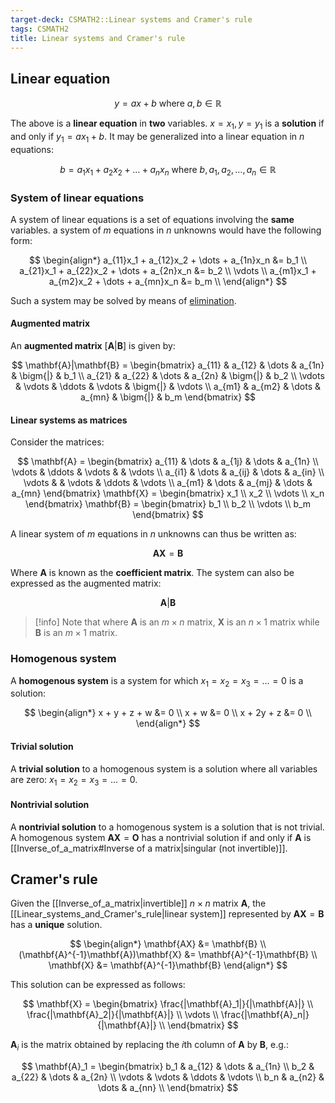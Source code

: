 ```yaml
---
target-deck: CSMATH2::Linear systems and Cramer's rule
tags: CSMATH2
title: Linear systems and Cramer's rule
---
```


## Linear equation

$$
y = ax + b \text{ where } a,b \in \mathbb{R}
$$

The above is a **linear equation** in **two** variables. $x = x_1, y = y_1$ is a **solution** if and only if $y_1 = ax_1 + b$. It may be generalized into a linear equation in $n$ equations:

$$
b = a_1x_1 + a_2x_2 + \dots + a_nx_n \text{ where } b,a_1,a_2,\dots,a_n \in \mathbb{R}
$$

<!--ID: 1716721003531-->

### System of linear equations

A system of linear equations is a set of equations involving the **same** variables. a system of $m$ equations in $n$ unknowns would have the following form:

$$
\begin{align*}
a_{11}x_1 + a_{12}x_2 + \dots + a_{1n}x_n &= b_1 \\
a_{21}x_1 + a_{22}x_2 + \dots + a_{2n}x_n &= b_2 \\
\vdots \\
a_{m1}x_1 + a_{m2}x_2 + \dots + a_{mn}x_n &= b_m \\
\end{align*}
$$

Such a system may be solved by means of [elimination](https://math.libretexts.org/Courses/Monroe_Community_College/MTH_098_Elementary_Algebra/5%3A_Systems_of_Linear_Equations/5.3%3A_Solve_Systems_of_Equations_by_Elimination).

<!--ID: 1716721003535-->

#### Augmented matrix

An **augmented matrix** $[\mathbf{A}|\mathbf{B}]$ is given by:

$$
\mathbf{A}|\mathbf{B} = \begin{bmatrix}
a_{11} & a_{12} & \dots & a_{1n} & \bigm{|} & b_1 \\
a_{21} & a_{22} & \dots & a_{2n} & \bigm{|} & b_2 \\
\vdots & \vdots & \ddots & \vdots & \bigm{|} & \vdots \\
a_{m1} & a_{m2} & \dots & a_{mn} & \bigm{|} & b_m
\end{bmatrix}
$$

<!--ID: 1716954963595-->

#### Linear systems as matrices

Consider the matrices:

$$
\mathbf{A} = \begin{bmatrix}
a_{11} & \dots & a_{1j} & \dots & a_{1n} \\
\vdots & \ddots & \vdots & & \vdots \\
a_{i1} & \dots & a_{ij} & \dots & a_{in} \\
\vdots & & \vdots & \ddots & \vdots \\
a_{m1} & \dots & a_{mj} & \dots & a_{mn}
\end{bmatrix}
\mathbf{X} = \begin{bmatrix}
x_1 \\
x_2 \\
\vdots \\
x_n
\end{bmatrix}
\mathbf{B} = \begin{bmatrix}
b_1 \\
b_2 \\
\vdots \\
b_m
\end{bmatrix}
$$

A linear system of $m$ equations in $n$ unknowns can thus be written as:

$$
\mathbf{AX} = \mathbf{B}
$$

Where $\mathbf{A}$ is known as the **coefficient matrix**. The system can also be expressed as the augmented matrix:

$$
\mathbf{A}|\mathbf{B}
$$

>[!info] Note that where $\mathbf{A}$ is an $m \times n$ matrix, $\mathbf{X}$ is an $n \times 1$ matrix while $\mathbf{B}$ is an $m \times 1$ matrix.

<!--ID: 1716721003538-->

### Homogenous system

A **homogenous system** is a system for which $x_1 = x_2 = x_3 = \dots = 0$ is a solution:

$$
\begin{align*}
x + y + z + w &= 0 \\
x + w &= 0 \\ 
x + 2y + z &= 0 \\
\end{align*}
$$

<!--ID: 1717429724846-->

#### Trivial solution

A **trivial solution** to a homogenous system is a solution where all variables are zero: $x_1 = x_2 = x_3 = \dots = 0$.

<!--ID: 1717429724852-->

#### Nontrivial solution

A **nontrivial solution** to a homogenous system is a solution that is not trivial. A homogenous system $\mathbf{AX}=\mathbf{O}$ has a nontrivial solution if and only if $\mathbf{A}$ is [[Inverse_of_a_matrix#Inverse of a matrix|singular (not invertible)]].

<!--ID: 1717429724856-->

## Cramer's rule

Given the [[Inverse_of_a_matrix|invertible]] $n \times n$ matrix $\mathbf{A}$, the [[Linear_systems_and_Cramer's_rule|linear system]] represented by $\mathbf{AX} = \mathbf{B}$ has a **unique** solution.

$$
\begin{align*}
\mathbf{AX} &= \mathbf{B} \\
(\mathbf{A}^{-1}\mathbf{A})\mathbf{X} &= \mathbf{A}^{-1}\mathbf{B} \\
\mathbf{X} &= \mathbf{A}^{-1}\mathbf{B}
\end{align*}
$$

This solution can be expressed as follows:

$$
\mathbf{X} = \begin{bmatrix}
\frac{|\mathbf{A}_1|}{|\mathbf{A}|} \\
\frac{|\mathbf{A}_2|}{|\mathbf{A}|} \\
\vdots \\
\frac{|\mathbf{A}_n|}{|\mathbf{A}|} \\
\end{bmatrix}
$$

$\mathbf{A}_i$ is the matrix obtained by replacing the $i$th column of $\mathbf{A}$ by $\mathbf{B}$, e.g.:

$$
\mathbf{A}_1 = \begin{bmatrix}
b_1 & a_{12} & \dots & a_{1n} \\
b_2 & a_{22} & \dots & a_{2n} \\
\vdots & \vdots & \ddots & \vdots \\
b_n & a_{n2} & \dots & a_{nn} \\
\end{bmatrix}
$$

<!--ID: 1717429724860-->
